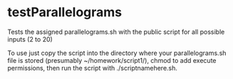 # testParallelograms
Tests the assigned parallelograms.sh with the public script for all possible inputs (2 to 20)

To use just copy the script into the directory where your parallelograms.sh file is stored (presumably ~/homework/script1/),
chmod to add execute permissions, then run the script with ./scriptnamehere.sh. 
